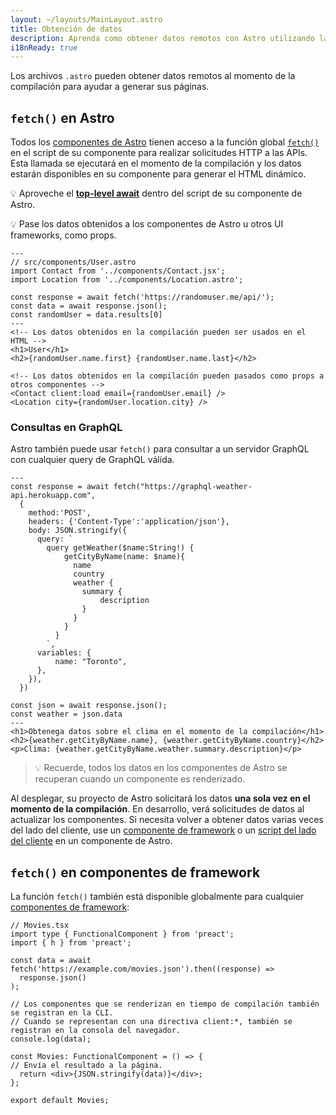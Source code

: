 ```yaml
---
layout: ~/layouts/MainLayout.astro
title: Obtención de datos
description: Aprenda como obtener datos remotos con Astro utilizando la API de fetch.
i18nReady: true
---
```


Los archivos `.astro` pueden obtener datos remotos al momento de la compilación para ayudar a generar sus páginas.

## `fetch()` en Astro

Todos los [componentes de Astro](/es/core-concepts/astro-components/) tienen acceso a la función global [`fetch()`](https://developer.mozilla.org/en-US/docs/Web/API/fetch) en el script de su componente para realizar solicitudes HTTP a las APIs. Esta llamada se ejecutará en el momento de la compilación y los datos estarán disponibles en su componente para generar el HTML dinámico.

💡 Aproveche el [**top-level await**](https://developer.mozilla.org/en-US/docs/Web/JavaScript/Reference/Operators/await#top_level_await) dentro del script de su componente de Astro.

💡 Pase los datos obtenidos a los componentes de Astro u otros UI frameworks, como props.

```astro
---
// src/components/User.astro
import Contact from '../components/Contact.jsx';
import Location from '../components/Location.astro';

const response = await fetch('https://randomuser.me/api/');
const data = await response.json();
const randomUser = data.results[0]
---
<!-- Los datos obtenidos en la compilación pueden ser usados en el HTML -->
<h1>User</h1>
<h2>{randomUser.name.first} {randomUser.name.last}</h2>

<!-- Los datos obtenidos en la compilación pueden pasados como props a otros componentes -->
<Contact client:load email={randomUser.email} />
<Location city={randomUser.location.city} />
```

### Consultas en GraphQL

Astro también puede usar `fetch()` para consultar a un servidor GraphQL con cualquier query de GraphQL válida.

```astro
---
const response = await fetch("https://graphql-weather-api.herokuapp.com",
  {
    method:'POST',
    headers: {'Content-Type':'application/json'},
    body: JSON.stringify({
      query: `
        query getWeather($name:String!) {
            getCityByName(name: $name){
              name
              country
              weather {
                summary {
                    description
                }
              }
            }
          }
        `,
      variables: {
          name: "Toronto",
      },
    }),
  })

const json = await response.json();
const weather = json.data
---
<h1>Obtenega datos sobre el clima en el momento de la compilación</h1>
<h2>{weather.getCityByName.name}, {weather.getCityByName.country}</h2>
<p>Clima: {weather.getCityByName.weather.summary.description}</p>
```

> 💡 Recuerde, todos los datos en los componentes de Astro se recuperan cuando un componente es renderizado.

Al desplegar, su proyecto de Astro solicitará los datos **una sola vez en el momento de la compilación**. En desarrollo, verá solicitudes de datos al actualizar los componentes. Si necesita volver a obtener datos varias veces del lado del cliente, use un [componente de framework](/es/core-concepts/framework-components/) o un [script del lado del cliente](/es/core-concepts/astro-components/#scripts-del-lado-del-cliente) en un componente de Astro.

## `fetch()` en componentes de framework

La función `fetch()` también está disponible globalmente para cualquier [componentes de framework](/es/core-concepts/framework-components/):

```tsx
// Movies.tsx
import type { FunctionalComponent } from 'preact';
import { h } from 'preact';

const data = await fetch('https://example.com/movies.json').then((response) =>
  response.json()
);

// Los componentes que se renderizan en tiempo de compilación también se registran en la CLI.
// Cuando se representan con una directiva client:*, también se registran en la consola del navegador.
console.log(data);

const Movies: FunctionalComponent = () => {
// Envía el resultado a la página.
  return <div>{JSON.stringify(data)}</div>;
};

export default Movies;
```
